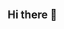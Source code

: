 ## Hi there 👋

<!--
My name is Ramin Mohammadi.
I’m an Adjunct Professor at Northeastern University in the College of Engineering, where my work revolves around the exciting fields of Machine Learning (ML), Natural Language Processing (NLP), and MLOps, particularly with a focus on their applications in healthcare.

My research primarily centers on the practical use of ML and NLP, with an emphasis on their real-world applications in healthcare and the essential area of healthcare cybersecurity.

In the healthcare domain, I deal with various methodological challenges. These include predicting diseases, making ML models more interpretable, tracking and detecting medical entities, and ensuring the trustworthiness of model outputs. For more details, see Publications.

Another exciting aspect of my research is dedicated to creating language technologies that can automate or semi-automate the detection and protection of Personal Health Identifiable (PHI) information. This work has led to some intriguing developments. For more details, see Tausight.

Here are some ideas to get you started:

- 🔭 I’m currently working on ...
- 🌱 I’m currently learning ...
- 👯 I’m looking to collaborate on ...
- 🤔 I’m looking for help with ...
- 💬 Ask me about ...
- 📫 How to reach me: ...
- 😄 Pronouns: ...
- ⚡ Fun fact: ...
-->

